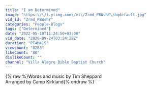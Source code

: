 ```yaml
---
title: "I am Determined"
image: "https:\/\/i.ytimg.com\/vi\/Zrmd_PBWshY\/hqdefault.jpg"
vid_id: "Zrmd_PBWshY"
categories: "People-Blogs"
tags: ["Determined"]
date: "2022-05-10T11:24:50+03:00"
vid_date: "2020-09-24T03:24:28Z"
duration: "PT4M41S"
viewcount: "8283"
likeCount: "80"
dislikeCount: ""
channel: "Villa Alegre Bible Baptist Church"
---
```

{% raw %}Words and music by Tim Sheppard<br />Arranged by Camp Kirkland{% endraw %}
